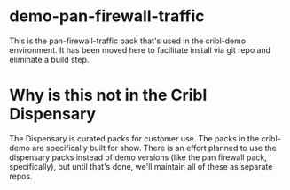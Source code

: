 # demo-pan-firewall-traffic

This is the pan-firewall-traffic  pack that's used in the cribl-demo environment. It has been moved here to facilitate install via git repo and eliminate a build step.

# Why is this not in the Cribl Dispensary

The Dispensary is curated packs for customer use. The packs in the cribl-demo are specifically built for show. There is an effort planned to use the dispensary packs instead of demo versions (like the pan firewall pack, specifically), but until that's done, we'll maintain all of these as separate repos.
